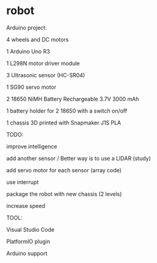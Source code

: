 # robot

Arduino project:

4 wheels and DC motors

1 Arduino Uno R3

1 L298N motor driver module

3 Ultrasonic sensor (HC-SR04)

1 SG90 servo motor

2 18650 NiMH Battery Rechargeable 3.7V 3000 mAh

1 battery holder for 2 18650 with a switch on/off

1 chassis 3D printed with Snapmaker J1S PLA




TODO:

improve intelligence

add another sensor / Better way is to use a LIDAR (study)

add servo motor for each sensor (array code)

use interrupt

package the robot with new chassis (2 levels)

increase speed


TOOL:

Visual Studio Code

PlatformIO plugin

Arduino support
